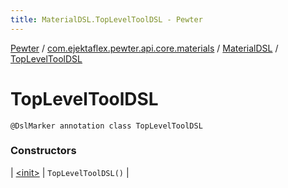 ```yaml
---
title: MaterialDSL.TopLevelToolDSL - Pewter
---
```


[Pewter](../../../index.html) / [com.ejektaflex.pewter.api.core.materials](../../index.html) / [MaterialDSL](../index.html) / [TopLevelToolDSL](./index.html)

# TopLevelToolDSL

`@DslMarker annotation class TopLevelToolDSL`

### Constructors

| [&lt;init&gt;](-init-.html) | `TopLevelToolDSL()` |


